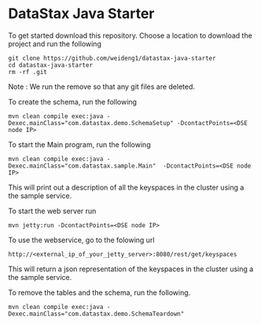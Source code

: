 DataStax Java Starter
========================

To get started download this repository. Choose a location to download the project and run the following
```
git clone https://github.com/weideng1/datastax-java-starter
cd datastax-java-starter
rm -rf .git
```
Note : We run the remove so that any git files are deleted.

To create the schema, run the following

	mvn clean compile exec:java -Dexec.mainClass="com.datastax.demo.SchemaSetup" -DcontactPoints=<DSE node IP>
	
To start the Main program, run the following 
	
	mvn clean compile exec:java -Dexec.mainClass="com.datastax.sample.Main"  -DcontactPoints=<DSE node IP>
	
This will print out a description of all the keyspaces in the cluster using a the sample service. 
	
To start the web server run 

	mvn jetty:run -DcontactPoints=<DSE node IP>

To use the webservice, go to the folowing url

	http://<external_ip_of_your_jetty_server>:8080/rest/get/keyspaces
	
This will return a json representation of the keyspaces in the cluster using a the sample service.	

To remove the tables and the schema, run the following.

    mvn clean compile exec:java -Dexec.mainClass="com.datastax.demo.SchemaTeardown"
    
    
